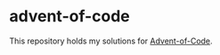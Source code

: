 # advent-of-code
This repository holds my solutions for [Advent-of-Code](https://adventofcode.com/).
